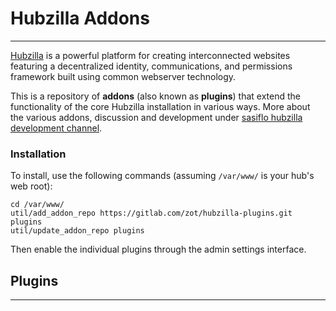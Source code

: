 # Hubzilla Addons
---
[Hubzilla](http://hubzilla.org) is a powerful platform for creating interconnected websites featuring a decentralized identity, communications, and permissions framework built using common webserver technology. 

This is a repository of **addons** (also known as **plugins**) that extend the functionality of the core Hubzilla installation in various ways. More about the various addons, discussion and development under [sasiflo hubzilla development channel](https://sasiflo.de/channel/sasiflo_hubzilla_dev).

### Installation


To install, use the following commands (assuming `/var/www/` is your hub's web root):

```
cd /var/www/
util/add_addon_repo https://gitlab.com/zot/hubzilla-plugins.git plugins
util/update_addon_repo plugins
```
Then enable the individual plugins through the admin settings interface.

## Plugins
---

